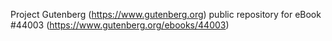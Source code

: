Project Gutenberg (https://www.gutenberg.org) public repository for eBook #44003 (https://www.gutenberg.org/ebooks/44003)
